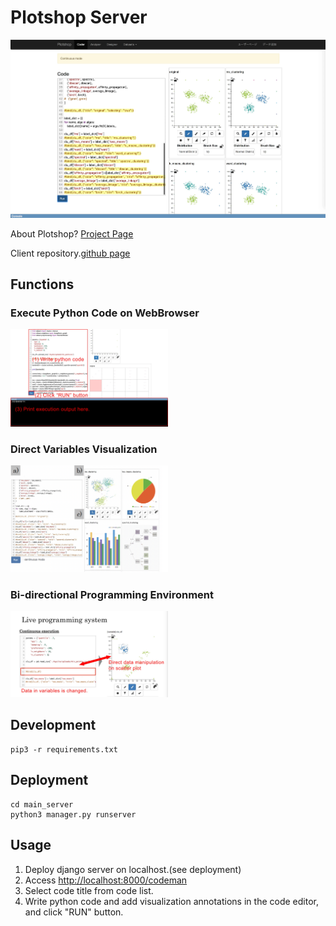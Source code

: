 # Plotshop Server

![plotshop_overview](/docs/img/plotshop_overview.jpg)

About Plotshop?
[Project Page](https://asai-kentaro.github.io/plotshop_server/)

Client repository.[github page](https://github.com/asai-kentaro/plotshop_client)


## Functions

### Execute Python Code on WebBrowser
<img src="/docs/img/plotshop_execcode.jpg" width=50%>

### Direct Variables Visualization
<img src="/docs/img/plotshop_variablesvis.png" width=50%>

### Bi-directional Programming Environment
<img src="/docs/img/plotshop_bi-direct.jpg" width=50%>


## Development

```
pip3 -r requirements.txt
```


## Deployment

```
cd main_server
python3 manager.py runserver
```


## Usage
1. Deploy django server on localhost.(see deployment)
2. Access [http://localhost:8000/codeman](http://localhost:8000/codeman)
3. Select code title from code list.
4. Write python code and add visualization annotations in the code editor, and click "RUN" button.
